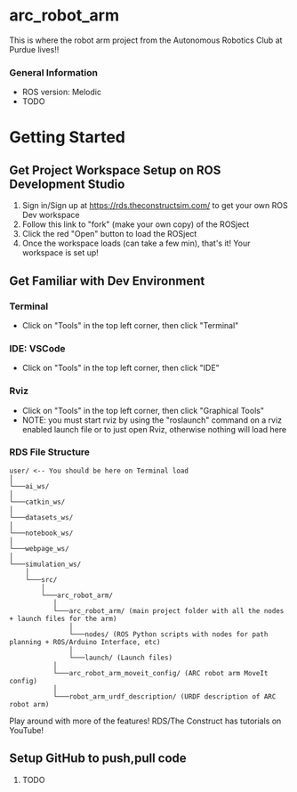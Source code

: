 # arc_robot_arm
This is where the robot arm project from the Autonomous Robotics Club at Purdue lives!!

### General Information
- ROS version: Melodic
- TODO

# Getting Started

## Get Project Workspace Setup on ROS Development Studio

1. Sign in/Sign up at https://rds.theconstructsim.com/ to get your own ROS Dev workspace
2. Follow this link to "fork" (make your own copy) of the ROSject
3. Click the red "Open" button to load the ROSject
4. Once the workspace loads (can take a few min), that's it! Your workspace is set up!

## Get Familiar with Dev Environment

### Terminal

- Click on "Tools" in the top left corner, then click "Terminal"

### IDE: VSCode

- Click on "Tools" in the top left corner, then click "IDE"

### Rviz

- Click on "Tools" in the top left corner, then click "Graphical Tools"
- NOTE: you must start rviz by using the "roslaunch" command on a rviz enabled launch file or to just open Rviz, otherwise nothing will load here

### RDS File Structure
```
user/ <-- You should be here on Terminal load
│
└───ai_ws/
│
└───catkin_ws/
│
└───datasets_ws/
│
└───notebook_ws/
│
└───webpage_ws/
│
└───simulation_ws/
    │
    └───src/
        │
        └───arc_robot_arm/
           │
           └───arc_robot_arm/ (main project folder with all the nodes + launch files for the arm)
               │
               └───nodes/ (ROS Python scripts with nodes for path planning + ROS/Arduino Interface, etc)
               │
               └───launch/ (Launch files)
           │
           └───arc_robot_arm_moveit_config/ (ARC robot arm MoveIt config)
           │
           └───robot_arm_urdf_description/ (URDF description of ARC robot arm)
```
Play around with more of the features! RDS/The Construct has tutorials on YouTube!
           

## Setup GitHub to push,pull code

1. TODO
